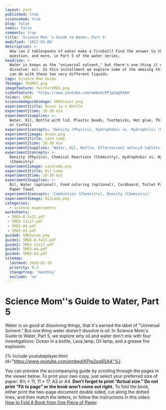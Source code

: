```yaml
---
layout: post
published: true
sciencemom: true
blog: false
comic: false
comments: true
title: 'Science Mom''s Guide to Water, Part 5'
modified: '2017-01-06'
description: >-
  How can 2 tablespoons of water make a fireball? Find the answer to that
  question, and more, in Part 5 of the water series.
headline: >-
  Water is known as the "universal solvent," but there's one thing it does not
  dissolve: oil. In this installment we explore some of the amazing things you
  can do with these two very different liquids.
tags: Science Mom Guide
fbimage: fbSMG5.png
imagefeature: twitterSMG5.png
videofeature: 'https://www.youtube.com/embed/KPjp2qg8SA4'
folder: SMG5
sciencemomguideimage: SMG5cover.png
experiment1title: Ocean in a Bottle
experiment1time: 10-30 min
experiment1supplies: >-
  Water, Oil, Bottle with lid, Plastic beads, Toothpicks, Hot glue, Thin plastic
  or tinfoil
experiment1concepts: 'Density (Physics), Hydrophobic vs. Hydrophilic (Chemistry)'
experiment1image: Ocean.png
experiment2title: Lava Lamp
experiment2time: 10-30 min
experiment2supplies: 'Water, Oil, Bottle, Effervescent antacid tablets, Food coloring'
experiment2concepts: >-
  Density (Physics), Chemical Reactions (Chemistry), Hydrophobic vs. Hydrophilic
  (Chemistry)
experiment2image: Lavalamp.png
experiment3title: Oil Lamp
experiment3time: 10-30 min
experiment3supplies: >-
  Oil, Water (optional), Food coloring (optional), Cardboard, Toilet Paper or
  Paper Towel
experiment3concepts: 'Combustion (Chemistry), Density (Chemistry)'
experiment3image: OilLamp.png
categories:
  - science experiments
worksheets:
 - SMG5-8.5x11.pdf
 - SMG5-11x17.pdf
 - SMG5-A4.pdf
 - SMG5-A3.pdf
guide0: SMG5wide.png
guide1: SMG5-8.5x11.pdf
guide2: SMG5-11x17.pdf
guide3: SMG5-A4.pdf
guide4: SMG5-A3.pdf
sitemap:
  lastmod: 2020-02-10
  priority: 0.3
  changefreq: 'monthly'
  exclude: 'no'
---
```


# Science Mom''s Guide to Water, Part 5

Water is so good at dissolving things, that it's earned the label of "Universal Solvent." But one thing water _doesn't_ dissolve is oil. In Science Mom's Guide to Water, Part 5, we explore why oil and water don't mix with four investigations: Ocean in a bottle, Lava lamp, Oil lamp, and a grease fire explosion.

{% include youtubeplayer.html id="https://www.youtube.com/embed/KPjp2qg8SA4"%}

You can preview the accompanying guide by scrolling through the pages in the viewer below. To print your own copy, just select your preferred size of paper: 8½ &times; 11, 11 &times; 17, A3 or A4. __Don’t forget to print “Actual size.” Do not print “Fit to page” or the book won’t come out right.__ To fold the book, either print the two-page document double sided, cut along the dotted lines, and then match the letters, or follow the instructions in this video: [How to Fold A Book from One Piece of Paper](https://www.youtube.com/watch?v=E0sS59oMBe0&t=3s).
